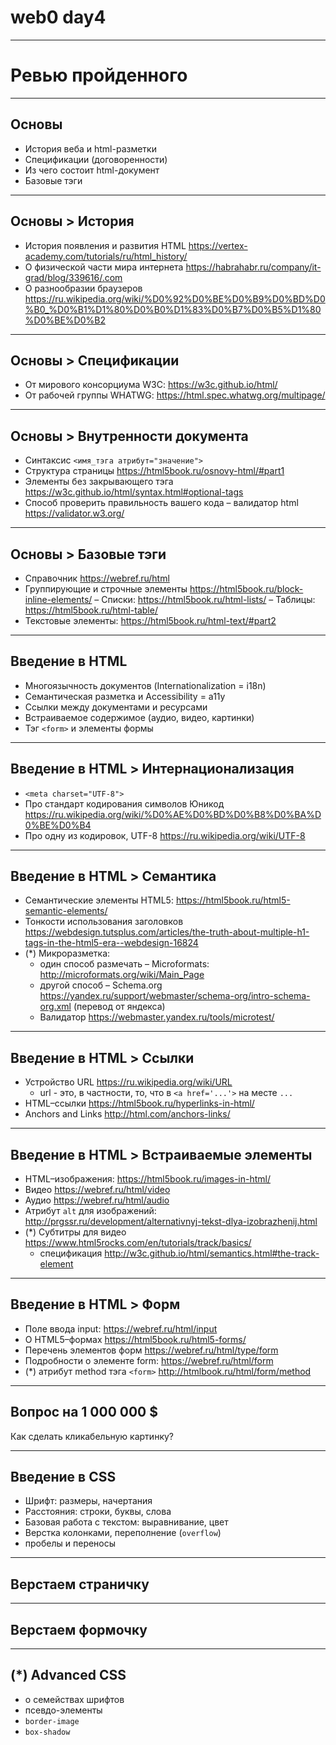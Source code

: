 # web0 day4

---

# Ревью пройденного

---

## Основы

- История веба и html-разметки
- Спецификации (договоренности)
- Из чего состоит html-документ
- Базовые тэги

---

## Основы > История

- История появления и развития HTML https://vertex-academy.com/tutorials/ru/html_history/
- О физической части мира интернета https://habrahabr.ru/company/it-grad/blog/339616/.com
- О разнообразии браузеров https://ru.wikipedia.org/wiki/%D0%92%D0%BE%D0%B9%D0%BD%D0%B0_%D0%B1%D1%80%D0%B0%D1%83%D0%B7%D0%B5%D1%80%D0%BE%D0%B2
---

## Основы > Спецификации

- От мирового консорциума W3C: https://w3c.github.io/html/
- От рабочей группы WHATWG: https://html.spec.whatwg.org/multipage/

---

## Основы > Внутренности документа
- Синтаксис `<имя_тэга атрибут="значение">`
- Структура страницы https://html5book.ru/osnovy-html/#part1
- Элементы без закрывающего тэга https://w3c.github.io/html/syntax.html#optional-tags
- Способ проверить правильность вашего кода – валидатор html https://validator.w3.org/

---

## Основы > Базовые тэги

- Справочник https://webref.ru/html
- Группирующие и строчные элементы https://html5book.ru/block-inline-elements/
– Списки: https://html5book.ru/html-lists/
– Таблицы: https://html5book.ru/html-table/
- Текстовые элементы: https://html5book.ru/html-text/#part2

---

## Введение в HTML

- Многоязычность документов (Internationalization = i18n)
- Семантическая разметка и Accessibility = a11y
- Ссылки между документами и ресурсами
- Встраиваемое содержимое (аудио, видео, картинки)
- Тэг `<form>` и элементы формы

---

## Введение в HTML > Интернационализация

- `<meta charset="UTF-8">`
- Про стандарт кодирования символов Юникод https://ru.wikipedia.org/wiki/%D0%AE%D0%BD%D0%B8%D0%BA%D0%BE%D0%B4
- Про одну из кодировок, UTF-8 https://ru.wikipedia.org/wiki/UTF-8

---

## Введение в HTML > Семантика

- Семантические элементы HTML5: https://html5book.ru/html5-semantic-elements/
- Тонкости использования заголовков https://webdesign.tutsplus.com/articles/the-truth-about-multiple-h1-tags-in-the-html5-era--webdesign-16824
- (*) Микроразметка:
    - один способ размечать – Microformats: http://microformats.org/wiki/Main_Page
    - другой способ – Schema.org https://yandex.ru/support/webmaster/schema-org/intro-schema-org.xml (перевод от яндекса)
    - Валидатор https://webmaster.yandex.ru/tools/microtest/

---

## Введение в HTML > Ссылки

- Устройство URL https://ru.wikipedia.org/wiki/URL
    - url - это, в частности, то, что в `<a href='...'>` на месте `...`
- HTML–ссылки https://html5book.ru/hyperlinks-in-html/
- Anchors and Links http://html.com/anchors-links/

---

## Введение в HTML > Встраиваемые элементы

- HTML–изображения: https://html5book.ru/images-in-html/
- Видео https://webref.ru/html/video
- Аудио https://webref.ru/html/audio
- Атрибут `alt` для изображений: http://prgssr.ru/development/alternativnyj-tekst-dlya-izobrazhenij.html
- (*) Субтитры для видео https://www.html5rocks.com/en/tutorials/track/basics/
    - спецификация http://w3c.github.io/html/semantics.html#the-track-element

---

## Введение в HTML > Форм

- Поле ввода input: https://webref.ru/html/input
- О HTML5–формах https://html5book.ru/html5-forms/
- Перечень элементов форм https://webref.ru/html/type/form
- Подробности о элементе form: https://webref.ru/html/form
- (*) атрибут method тэга `<form>` http://htmlbook.ru/html/form/method

---

## Вопрос на 1 000 000 $

Как сделать кликабельную картинку?

---

## Введение в CSS

 - Шрифт: размеры, начертания
 - Расстояния: строки, буквы, слова
 - Базовая работа с текстом: выравнивание, цвет
 - Верстка колонками, переполнение (`overflow`)
 - пробелы и переносы

---

## Верстаем страничку

---

## Верстаем формочку

---

## (*) Advanced CSS

- о семействах шрифтов
- псевдо-элементы
- `border-image`
- `box-shadow`